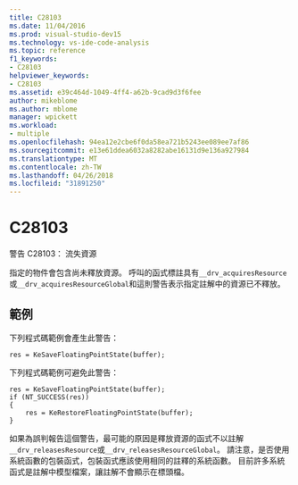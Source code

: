 ```yaml
---
title: C28103
ms.date: 11/04/2016
ms.prod: visual-studio-dev15
ms.technology: vs-ide-code-analysis
ms.topic: reference
f1_keywords:
- C28103
helpviewer_keywords:
- C28103
ms.assetid: e39c464d-1049-4ff4-a62b-9cad9d3f6fee
author: mikeblome
ms.author: mblome
manager: wpickett
ms.workload:
- multiple
ms.openlocfilehash: 94ea12e2cbe6f0da58ea721b5243ee089ee7af86
ms.sourcegitcommit: e13e61ddea6032a8282abe16131d9e136a927984
ms.translationtype: MT
ms.contentlocale: zh-TW
ms.lasthandoff: 04/26/2018
ms.locfileid: "31891250"
---
```

# <a name="c28103"></a>C28103
警告 C28103： 流失資源

 指定的物件會包含尚未釋放資源。 呼叫的函式標註具有`__drv_acquiresResource`或`__drv_acquiresResourceGlobal`和這則警告表示指定註解中的資源已不釋放。

## <a name="example"></a>範例
 下列程式碼範例會產生此警告：

```
res = KeSaveFloatingPointState(buffer);
```

 下列程式碼範例可避免此警告：

```
res = KeSaveFloatingPointState(buffer);
if (NT_SUCCESS(res))
{
    res = KeRestoreFloatingPointState(buffer);
}
```

 如果為誤判報告這個警告，最可能的原因是釋放資源的函式不以註解`__drv_releasesResource`或`__drv_releasesResourceGlobal`。 請注意，是否使用系統函數的包裝函式，包裝函式應該使用相同的註釋的系統函數。 目前許多系統函式是註解中模型檔案，讓註解不會顯示在標頭檔。